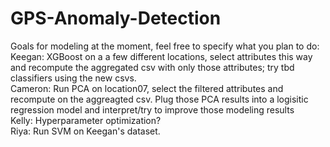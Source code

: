 # GPS-Anomaly-Detection
Goals for modeling at the moment,  feel free to specify what you plan to do: 
<br>
Keegan: XGBoost on a a few different locations, select attributes this way and recompute the aggregated csv with only those attributes; try tbd classifiers using the new csvs. <br>
Cameron: Run PCA on location07, select the filtered attributes and recompute on the aggreagted csv. Plug those PCA results into a logisitic regression model and interpret/try to improve those modeling results
<br>
Kelly: Hyperparameter optimization?
<br>
Riya: Run SVM on Keegan's dataset.
